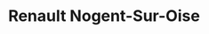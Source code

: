 ---
title: "Renault Nogent-Sur-Oise"
url: /nogent-sur-oise/renault-nogent-sur-oise/
shop: réparation de voitures
---